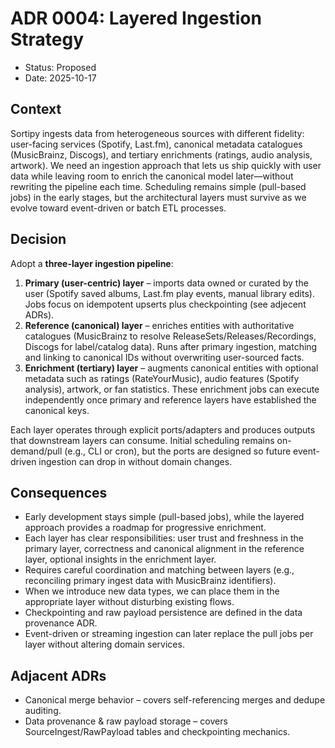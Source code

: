 # ADR 0004: Layered Ingestion Strategy

- Status: Proposed
- Date: 2025-10-17

## Context
Sortipy ingests data from heterogeneous sources with different fidelity: user-facing services (Spotify, Last.fm), canonical metadata catalogues (MusicBrainz, Discogs), and tertiary enrichments (ratings, audio analysis, artwork). We need an ingestion approach that lets us ship quickly with user data while leaving room to enrich the canonical model later—without rewriting the pipeline each time. Scheduling remains simple (pull-based jobs) in the early stages, but the architectural layers must survive as we evolve toward event-driven or batch ETL processes.

## Decision
Adopt a **three-layer ingestion pipeline**:

1. **Primary (user-centric) layer** – imports data owned or curated by the user (Spotify saved albums, Last.fm play events, manual library edits). Jobs focus on idempotent upserts plus checkpointing (see adjecent ADRs).
2. **Reference (canonical) layer** – enriches entities with authoritative catalogues (MusicBrainz to resolve ReleaseSets/Releases/Recordings, Discogs for label/catalog data). Runs after primary ingestion, matching and linking to canonical IDs without overwriting user-sourced facts.
3. **Enrichment (tertiary) layer** – augments canonical entities with optional metadata such as ratings (RateYourMusic), audio features (Spotify analysis), artwork, or fan statistics. These enrichment jobs can execute independently once primary and reference layers have established the canonical keys.

Each layer operates through explicit ports/adapters and produces outputs that downstream layers can consume. Initial scheduling remains on-demand/pull (e.g., CLI or cron), but the ports are designed so future event-driven ingestion can drop in without domain changes.

## Consequences
- Early development stays simple (pull-based jobs), while the layered approach provides a roadmap for progressive enrichment.
- Each layer has clear responsibilities: user trust and freshness in the primary layer, correctness and canonical alignment in the reference layer, optional insights in the enrichment layer.
- Requires careful coordination and matching between layers (e.g., reconciling primary ingest data with MusicBrainz identifiers).
- When we introduce new data types, we can place them in the appropriate layer without disturbing existing flows.
- Checkpointing and raw payload persistence are defined in the data provenance ADR.
- Event-driven or streaming ingestion can later replace the pull jobs per layer without altering domain services.

## Adjacent ADRs
- Canonical merge behavior – covers self-referencing merges and dedupe auditing.
- Data provenance & raw payload storage – covers SourceIngest/RawPayload tables and checkpointing mechanics.

